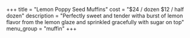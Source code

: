 +++
title = "Lemon Poppy Seed Muffins"
cost = "$24 / dozen $12 / half dozen"
description = "Perfectly sweet and tender witha burst of lemon flavor from the lemon glaze and sprinkled gracefully with sugar on top"
menu_group = "muffin"
+++
